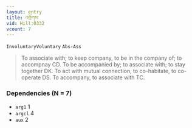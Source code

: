 ```yaml
---
layout: entry
title: འགྲོགས་
vid: Hill:0332
vcount: 7
---
```

`InvoluntaryVoluntary` `Abs-Ass`
> To associate with; to keep company, to be in the company of; to accompnay CD\.
 To be accompanied by; to associate with; to stay together DK\.
 To act with mutual connection, to co-habitate, to co-operate DS\.
 To accompany, to associate with TC\.

### Dependencies (N = 7)
* `arg1` 1
* `argcl` 4
* `aux` 2
